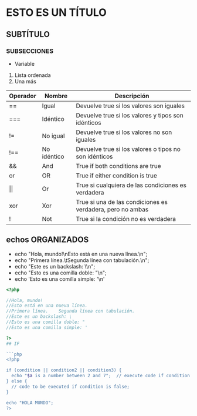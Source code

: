 # ESTO ES UN TÍTULO

## SUBTÍTULO

### SUBSECCIONES

- Variable

1. Lista ordenada
2. Una más



|Operador | Nombre    | Descripción                                  |
|----------|-----------|----------------------------------------------|
| ==       | Igual     | Devuelve true si los valores son iguales     |
| ===      | Idéntico  | Devuelve true si los valores y tipos son idénticos |
| !=       | No igual  | Devuelve true si los valores no son iguales  |
| !==      | No idéntico| Devuelve true si los valores o tipos no son idénticos |
| &&      | And| True if both conditions are true |
| or      | OR| True if either condition is true |
| \|\|     | Or     | True si cualquiera de las condiciones es verdadera | 
| xor      | Xor    | True si una de las condiciones es verdadera, pero no ambas |
| !        | Not    | True si la condición no es verdadera      



## echos ORGANIZADOS

- echo "Hola, mundo!\nEsto está en una nueva línea.\n";
- echo "Primera línea.\tSegunda línea con tabulación.\n";
- echo "Este es un backslash: \\\n";
- echo "Esto es una comilla doble: \"\n";
- echo 'Esto es una comilla simple: \'\n'


```php 
<?php

//Hola, mundo!
//Esto está en una nueva línea.
//Primera línea.    Segunda línea con tabulación.
//Este es un backslash: \
//Esto es una comilla doble: "
//Esto es una comilla simple: '

?>
## IF

```php 
<?php

if (condition || condition2 || condition3) {
  echo "$a is a number between 2 and 7";  // execute code if condition is true
} else {
  // code to be executed if condition is false;
}

echo "HOLA MUNDO";
?>


